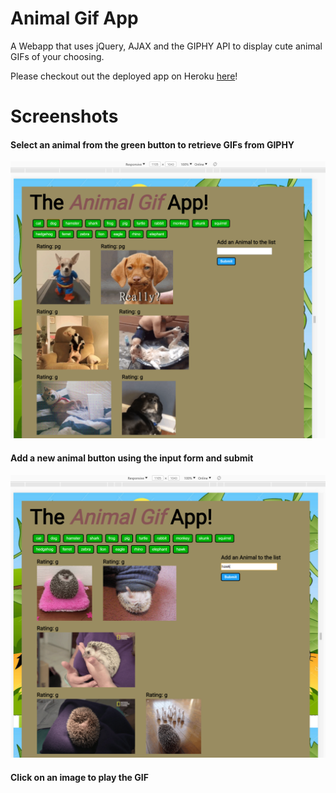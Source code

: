 # Animal Gif App
A Webapp that uses jQuery, AJAX and the GIPHY API to display cute animal GIFs of your choosing.

Please checkout out the deployed app on Heroku [here](###http://.herokuapp.com)!

# Screenshots

#### Select an animal from the green button to retrieve GIFs from GIPHY 
![Animal Button](/screenshots/dog.png)

#### Add a new animal button using the input form and submit 
![Animal Button](/screenshots/new.png)

#### Click on an image to play the GIF
